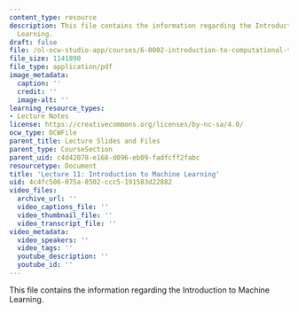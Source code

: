 ```yaml
---
content_type: resource
description: This file contains the information regarding the Introduction to Machine
  Learning.
draft: false
file: /ol-ocw-studio-app/courses/6-0002-introduction-to-computational-thinking-and-data-science-fall-2016/4c4fc506075a8502ccc5191583d22882_MIT6_0002F16_lec11.pdf
file_size: 1141890
file_type: application/pdf
image_metadata:
  caption: ''
  credit: ''
  image-alt: ''
learning_resource_types:
- Lecture Notes
license: https://creativecommons.org/licenses/by-nc-sa/4.0/
ocw_type: OCWFile
parent_title: Lecture Slides and Files
parent_type: CourseSection
parent_uid: c4d42078-e168-d096-eb09-fadfcff2fabc
resourcetype: Document
title: 'Lecture 11: Introduction to Machine Learning'
uid: 4c4fc506-075a-8502-ccc5-191583d22882
video_files:
  archive_url: ''
  video_captions_file: ''
  video_thumbnail_file: ''
  video_transcript_file: ''
video_metadata:
  video_speakers: ''
  video_tags: ''
  youtube_description: ''
  youtube_id: ''
---
```

This file contains the information regarding the Introduction to Machine Learning.